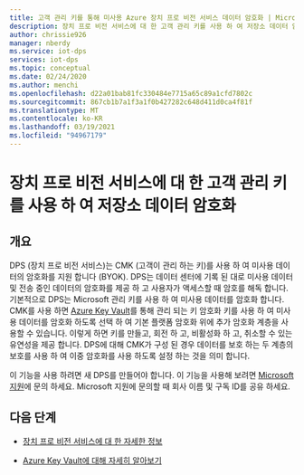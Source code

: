 ```yaml
---
title: 고객 관리 키를 통해 미사용 Azure 장치 프로 비전 서비스 데이터 암호화 | Microsoft Docs
description: 장치 프로 비전 서비스에 대 한 고객 관리 키를 사용 하 여 저장소 데이터 암호화
author: chrissie926
manager: nberdy
ms.service: iot-dps
services: iot-dps
ms.topic: conceptual
ms.date: 02/24/2020
ms.author: menchi
ms.openlocfilehash: d22a01bab81fc330484e7715a65c89a1cfd7802c
ms.sourcegitcommit: 867cb1b7a1f3a1f0b427282c648d411d0ca4f81f
ms.translationtype: MT
ms.contentlocale: ko-KR
ms.lasthandoff: 03/19/2021
ms.locfileid: "94967179"
---
```

# <a name="encryption-of-data-at-rest-with-customer-managed-keys-for-device-provisioning-service"></a>장치 프로 비전 서비스에 대 한 고객 관리 키를 사용 하 여 저장소 데이터 암호화

## <a name="overview"></a>개요

DPS (장치 프로 비전 서비스)는 CMK (고객이 관리 하는 키)를 사용 하 여 미사용 데이터의 암호화를 지원 합니다 (BYOK). DPS는 데이터 센터에 기록 된 대로 미사용 데이터 및 전송 중인 데이터의 암호화를 제공 하 고 사용자가 액세스할 때 암호를 해독 합니다. 기본적으로 DPS는 Microsoft 관리 키를 사용 하 여 미사용 데이터를 암호화 합니다. CMK를 사용 하면 [Azure Key Vault](https://azure.microsoft.com/services/key-vault/)를 통해 관리 되는 키 암호화 키를 사용 하 여 미사용 데이터를 암호화 하도록 선택 하 여 기본 플랫폼 암호화 위에 추가 암호화 계층을 사용할 수 있습니다. 이렇게 하면 키를 만들고, 회전 하 고, 비활성화 하 고, 취소할 수 있는 유연성을 제공 합니다. DPS에 대해 CMK가 구성 된 경우 데이터를 보호 하는 두 계층의 보호를 사용 하 여 이중 암호화를 사용 하도록 설정 하는 것을 의미 합니다. 

이 기능을 사용 하려면 새 DPS를 만들어야 합니다. 이 기능을 사용해 보려면 [Microsoft 지원](https://azure.microsoft.com/support/create-ticket/)에 문의 하세요. Microsoft 지원에 문의할 때 회사 이름 및 구독 ID를 공유 하세요.


## <a name="next-steps"></a>다음 단계

* [장치 프로 비전 서비스에 대 한 자세한 정보](./index.yml)

* [Azure Key Vault에 대해 자세히 알아보기](../key-vault/general/overview.md)